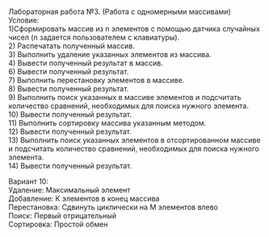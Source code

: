 Лабораторная работа №3.  (Работа с одномерными массивами)  
Условие:  
    1)Сформировать массив из n элементов с помощью датчика случайных чисел (n задается пользователем с клавиатуры).  
    2) Распечатать полученный массив.  
    3) Выполнить удаление указанных элементов из массива.  
    4) Вывести полученный результат в массив.  
    6) Вывести полученный результат.  
    7) Выполнить перестановку элементов в массиве.  
    8) Вывести полученный результат.  
    9) Выполнить поиск указанных в массиве элементов и подсчитать количество сравнений, необходимых для поиска нужного элемента.  
    10) Вывести полученный результат.  
    11) Выполнить сортировку массива указанным методом.  
    12) Вывести полученный результат.  
    13) Выполнить поиск указанных элементов в отсортированном массиве и подсчитать количество сравнений, необходимых для поиска нужного элемента.  
    14) Вывести полученный результат.    
  
Вариант 10:  
Удаление: Максимальный элемент  
Добавление: К элементов в конец массива   
Перестановка: Сдвинуть циклически на M элементов влево  
Поиск: Первый отрицательный  
Сортировка: Простой обмен
